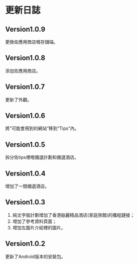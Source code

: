# 更新日誌
## Version1.0.9
更換佐應用商店嘅存儲端。
## Version1.0.8
添加佐應用商店。
## Version1.0.7
更新了外觀。
## Version1.0.6
將“可能會用到的網站”移到“Tips”內。
## Version1.0.5
拆分佐tips裡嘅備選計劃和備選酒店。
## Version1.0.4
增加了一間備選酒店。
## Version1.0.3
1. 純文字版計劃增加了香港鉑麗精品酒店(家庭旅館)的攜程鏈接；
2. 增加了參考資料頁面；
3. 增加左圖片介紹裡的圖片。

## Version1.0.2
更新了Android版本的安裝包。
